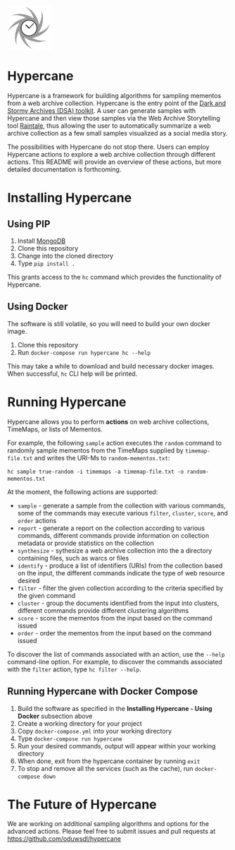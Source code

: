 <img src="images/hypercane-logo.png" width="100px">

# Hypercane

Hypercane is a framework for building algorithms for sampling mementos from a web archive collection. Hypercane is the entry point of the [Dark and Stormy Archives (DSA) toolkit](https://oduwsdl.github.io/dsa/). A user can generate samples with Hypercane and then view those samples via the Web Archive Storytelling tool [Raintale](https://oduwsdl.github.io/raintale/), thus allowing the user to automatically summarize a web archive collection as a few small samples visualized as a social media story.

The possibilities with Hypercane do not stop there. Users can employ Hypercane actions to explore a web archive collection through different actions. This README will provide an overview of these actions, but more detailed documentation is forthcoming.

# Installing Hypercane

## Using PIP

1. Install [MongoDB](https://www.mongodb.com/download-center/community)
2. Clone this repository
3. Change into the cloned directory
4. Type `pip install .`

This grants access to the `hc` command which provides the functionality of Hypercane.

## Using Docker

The software is still volatile, so you will need to build your own docker image.

1. Clone this repository
2. Run `docker-compose run hypercane hc --help`

This may take a while to download and build necessary docker images. When successful, `hc` CLI help will be printed.

# Running Hypercane

Hypercane allows you to perform **actions** on web archive collections, TimeMaps, or lists of Mementos.

For example, the following `sample` action executes the `random` command to randomly sample mementos from the TimeMaps supplied by `timemap-file.txt` and writes the URI-Ms to `random-mementos.txt`:
```
hc sample true-random -i timemaps -a timemap-file.txt -o random-mementos.txt
```

At the moment, the following actions are supported:
* `sample` - generate a sample from the collection with various commands, some of the commands may execute various `filter`, `cluster`, `score`, and `order` actions
* `report` - generate a report on the collection according to various commands, different commands provide information on collection metadata or provide statistics on the collection
* `synthesize` - sythesize a web archive collection into the a directory containing files, such as warcs or files
* `identify` - produce a list of identifiers (URIs) from the collection based on the input, the different commands indicate the type of web resource desired
* `filter` - filter the given collection according to the criteria specified by the given command
* `cluster` - group the documents identified from the input into clusters, different commands provide different clustering algorithms
* `score` - score the mementos from the input based on the command issued
* `order` - order the mementos from the input based on the command issued

To discover the list of commands associated with an action, use the `--help` command-line option. For example, to discover the commands associated with the `filter` action, type `hc filter --help`.

## Running Hypercane with Docker Compose

1. Build the software as specified in the **Installing Hypercane - Using Docker** subsection above
2. Create a working directory for your project
3. Copy `docker-compose.yml` into your working directory
4. Type `docker-compose run hypercane`
5. Run your desired commands, output will appear within your working directory
6. When done, exit from the hypercane container by running `exit`
7. To stop and remove all the services (such as the cache), run `docker-compose down`

# The Future of Hypercane

We are working on additional sampling algorithms and options for the advanced actions. Please feel free to submit issues and pull requests at https://github.com/oduwsdl/hypercane
